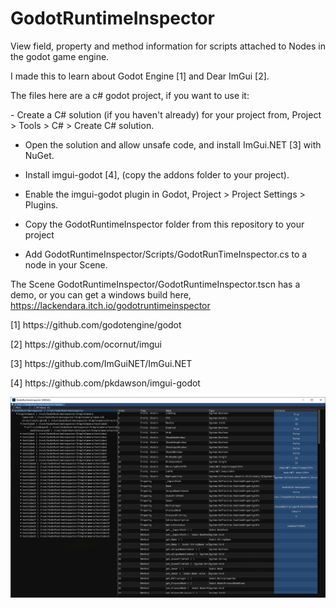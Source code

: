 # GodotRuntimeInspector

<p>
View field, property and method information for scripts attached to Nodes in the godot game engine.
</p>

<p>
I made this to learn about Godot Engine [1] and Dear ImGui [2].

The files here are a c# godot project, if you want to use it:
</p>

<p>
- Create a C# solution (if you haven't already) for your project from, Project > Tools > C# > Create C# solution.

- Open the solution and allow unsafe code, and install ImGui.NET [3] with NuGet.

- Install imgui-godot [4], (copy the addons folder to your project).

- Enable the imgui-godot plugin in Godot, Project > Project Settings > Plugins.

- Copy the GodotRuntimeInspector folder from this repository to your project

- Add GodotRuntimeInspector/Scripts/GodotRunTimeInspector.cs to a node in your Scene. 
</p>

The Scene GodotRuntimeInspector/GodotRuntimeInspector.tscn has a demo, or you can get a windows build here, https://lackendara.itch.io/godotruntimeinspector

<p>[1] https://github.com/godotengine/godot </p>
<p>[2] https://github.com/ocornut/imgui </p>
<p>[3] https://github.com/ImGuiNET/ImGui.NET</p>
<p>[4] https://github.com/pkdawson/imgui-godot </p>

<img src="Untitled.png"
     alt="Screenshot"
     title="Screenshot"
/>